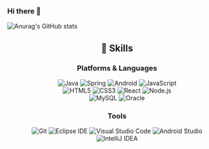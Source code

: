 ### Hi there 👋

![Anurag's GitHub stats](https://github-readme-stats.vercel.app/api?username=anuraghazra&show_icons=true&theme=dark)
<!--
**howon-Jeon/howon-Jeon** is a ✨ _special_ ✨ repository because its `README.md` (this file) appears on your GitHub profile.

Here are some ideas to get you started:

- 🔭 I’m currently working on ...
- 🌱 I’m currently learning ...
- 👯 I’m looking to collaborate on ...
- 🤔 I’m looking for help with ...
- 💬 Ask me about ...
- 📫 How to reach me: ...
- 😄 Pronouns: ...
- ⚡ Fun fact: ...
-->


<div align="center">

## 💪 Skills



### Platforms & Languages

![Java](https://img.shields.io/badge/Java-007396?style=flat-square&logo=java&logoColor=white)
![Spring](https://img.shields.io/badge/Spring-6DB33F?style=flat-square&logo=spring&logoColor=white)
![Android](https://img.shields.io/badge/Android-3DDC84?style=flat-square&logo=android&logoColor=white)
![JavaScript](https://img.shields.io/badge/JavaScript-F7DF1E?style=flat-square&logo=javascript&logoColor=black)
<br>
![HTML5](https://img.shields.io/badge/HTML5-E34F26?style=flat-square&logo=html5&logoColor=white)
![CSS3](https://img.shields.io/badge/CSS3-1572B6?style=flat-square&logo=css3&logoColor=white)
![React](https://img.shields.io/badge/React-61DAFB?style=flat-square&logo=react&logoColor=black)
![Node.js](https://img.shields.io/badge/Node.js-339933?style=flat-square&logo=node.js&logoColor=white)
<br>
![MySQL](https://img.shields.io/badge/MySQL-4479A1?style=flat-square&logo=mysql&logoColor=white)
![Oracle](https://img.shields.io/badge/Oracle-F80000?style=flat-square&logo=oracle&logoColor=white)


### Tools

![Git](https://img.shields.io/badge/Git-F05032?style=flat-square&logo=git&logoColor=white)
![Eclipse IDE](https://img.shields.io/badge/Eclipse_IDE-2C2255?style=flat-square&logo=eclipseide&logoColor=white)
![Visual Studio Code](https://img.shields.io/badge/VSCode-007ACC?style=flat-square&logo=visualstudiocode&logoColor=white)
![Android Studio](https://img.shields.io/badge/Android_Studio-3DDC84?style=flat-square&logo=androidstudio&logoColor=white)
<br>
![IntelliJ IDEA](https://img.shields.io/badge/IntelliJ_IDEA-000000?style=flat-square&logo=intellijidea&logoColor=white)

</div>

